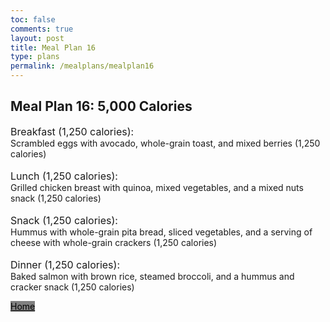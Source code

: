 ```yaml
---
toc: false
comments: true
layout: post
title: Meal Plan 16
type: plans
permalink: /mealplans/mealplan16
---
```


## Meal Plan 16: 5,000 Calories

<span style="font-size: 16px;">Breakfast (1,250 calories):</span>
<br>
Scrambled eggs with avocado, whole-grain toast, and mixed berries (1,250 calories)
<br>
<br>
<span style="font-size: 16px;">Lunch (1,250 calories):</span>
<br>
Grilled chicken breast with quinoa, mixed vegetables, and a mixed nuts snack (1,250 calories)
<br>
<br>
<span style="font-size: 16px;">Snack (1,250 calories):</span>
<br>
Hummus with whole-grain pita bread, sliced vegetables, and a serving of cheese with whole-grain crackers (1,250 calories)
<br>
<br>
<span style="font-size: 16px;">Dinner (1,250 calories):</span>
<br>
Baked salmon with brown rice, steamed broccoli, and a hummus and cracker snack (1,250 calories)

<a href="https://jaydenchen17.github.io/student/" class="button" style="color: black; background-color: grey;">Home</a>